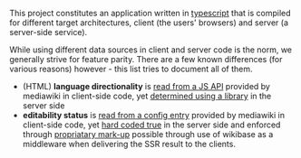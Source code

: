 This project constitutes an application written in [typescript](./typescript.md) that is compiled for different target architectures, client (the users' browsers) and server (a server-side service).

While using different data sources in client and server code is the norm, we generally strive for feature parity. There are a few known differences (for various reasons) however - this list tries to document all of them.

* (HTML) **language directionality** is [read from a JS API](../src/client/data-access/UlsLanguageRepository.ts) provided by mediawiki in client-side code, yet [determined using a library](../src/server/data-access/ContentLanguagesLanguageRepo.ts) in the server side
* **editability status** is [read from a config entry](../src/client-entry.ts) provided by mediawiki in client-side code, yet [hard coded true](../src/src/server-entry.ts) in the server side and enforced through [propriatary mark-up](../src/components/Sectionedit.vue) possible through use of wikibase as a middleware when delivering the SSR result to the clients.


